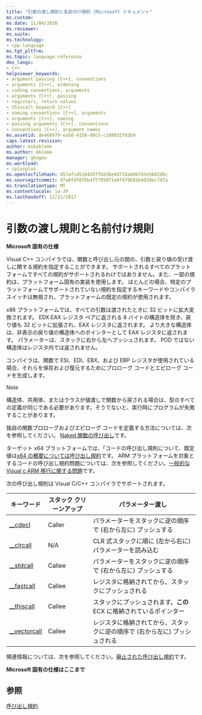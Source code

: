 ```yaml
---
title: "引数の渡し規則と名前付け規則 |Microsoft ドキュメント"
ms.custom: 
ms.date: 11/04/2016
ms.reviewer: 
ms.suite: 
ms.technology:
- cpp-language
ms.tgt_pltfrm: 
ms.topic: language-reference
dev_langs:
- C++
helpviewer_keywords:
- argument passing [C++], conventions
- arguments [C++], widening
- coding conventions, arguments
- arguments [C++], passing
- registers, return values
- thiscall keyword [C++]
- naming conventions [C++], arguments
- arguments [C++], naming
- passing arguments [C++], conventions
- conventions [C++], argument names
ms.assetid: de468979-eab8-4158-90c5-c198932f93b9
caps.latest.revision: 
author: mikeblome
ms.author: mblome
manager: ghogen
ms.workload:
- cplusplus
ms.openlocfilehash: d57afcd518455ffb836e4d724a68b7d3e5682d6c
ms.sourcegitcommit: 8fa8fdf0fbb4f57950f1e8f4f9b81b4d39ec7d7a
ms.translationtype: MT
ms.contentlocale: ja-JP
ms.lasthandoff: 12/21/2017
---
```

# <a name="argument-passing-and-naming-conventions"></a>引数の渡し規則と名前付け規則
**Microsoft 固有の仕様**  
  
 Visual C++ コンパイラでは、関数と呼び出し元の間の、引数と戻り値の受け渡しに関する規約を指定することができます。 サポートされるすべてのプラットフォームですべての規約がサポートされるわけではありません。また、一部の規約は、プラットフォーム固有の実装を使用します。 ほとんどの場合、特定のプラットフォームでサポートされていない規約を指定するキーワードやコンパイラ スイッチは無視され、プラットフォームの既定の規約が使用されます。  
  
 x86 プラットフォームでは、すべての引数は渡されたときに 32 ビットに拡大変換されます。 EDX:EAX レジスタ ペアに返される 8 バイトの構造体を除き、戻り値も 32 ビットに拡張され、EAX レジスタに返されます。 より大きな構造体は、非表示の戻り値の構造体へのポインターとして EAX レジスタに返されます。 パラメーターは、スタックに右から左へプッシュされます。 POD ではない構造体はレジスタ内では返されません。  
  
 コンパイラは、関数で ESI、EDI、EBX、および EBP レジスタが使用されている場合、それらを保存および復元するためにプロローグ コードとエピローグ コードを生成します。  
  
> [!NOTE]
>  構造体、共用体、またはクラスが値渡しで関数から戻される場合は、型のすべての定義が同じである必要があります。そうでないと、実行時にプログラムが失敗することがあります。  
  
 独自の関数プロローグおよびエピローグ コードを定義する方法については、次を参照してください。 [Naked 関数の呼び出し](../cpp/naked-function-calls.md)です。  
  
 ターゲット x64 プラットフォームでは、「コードの呼び出し規則について、既定値は[x64 の概要については呼び出し規約](../build/overview-of-x64-calling-conventions.md)です。 ARM プラットフォームを対象とするコードの呼び出し規約問題については、次を参照してください。[一般的な Visual c ARM 移行に関する問題](../build/common-visual-cpp-arm-migration-issues.md)です。  
  
 次の呼び出し規則は Visual C/C++ コンパイラでサポートされます。  
  
|キーワード|スタック クリーンアップ|パラメーター渡し|  
|-------------|-------------------|-----------------------|  
|[__cdecl](../cpp/cdecl.md)|Caller|パラメーターをスタックに逆の順序で (右から左に) プッシュする|  
|[__clrcall](../cpp/clrcall.md)|N/A|CLR 式スタックに順に (左から右に) パラメーターを読み込む|  
|[__stdcall](../cpp/stdcall.md)|Callee|パラメーターをスタックに逆の順序で (右から左に) プッシュする|  
|[__fastcall](../cpp/fastcall.md)|Callee|レジスタに格納されてから、スタックにプッシュされる|  
|[__thiscall](../cpp/thiscall.md)|Callee|スタックにプッシュされます。**この**ECX に格納されているポインター|  
|[__vectorcall](../cpp/vectorcall.md)|Callee|レジスタに格納されてから、スタックに逆の順序で (右から左に) プッシュされる|  
  
 関連情報については、次を参照してください。[廃止された呼び出し規約](../cpp/obsolete-calling-conventions.md)です。  
  
 **Microsoft 固有の仕様はここまで**  
  
## <a name="see-also"></a>参照  
 [呼び出し規約](../cpp/calling-conventions.md)